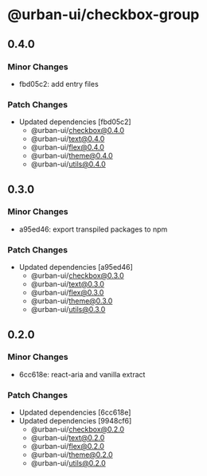 # @urban-ui/checkbox-group

## 0.4.0

### Minor Changes

- fbd05c2: add entry files

### Patch Changes

- Updated dependencies [fbd05c2]
  - @urban-ui/checkbox@0.4.0
  - @urban-ui/text@0.4.0
  - @urban-ui/flex@0.4.0
  - @urban-ui/theme@0.4.0
  - @urban-ui/utils@0.4.0

## 0.3.0

### Minor Changes

- a95ed46: export transpiled packages to npm

### Patch Changes

- Updated dependencies [a95ed46]
  - @urban-ui/checkbox@0.3.0
  - @urban-ui/text@0.3.0
  - @urban-ui/flex@0.3.0
  - @urban-ui/theme@0.3.0
  - @urban-ui/utils@0.3.0

## 0.2.0

### Minor Changes

- 6cc618e: react-aria and vanilla extract

### Patch Changes

- Updated dependencies [6cc618e]
- Updated dependencies [9948cf6]
  - @urban-ui/checkbox@0.2.0
  - @urban-ui/text@0.2.0
  - @urban-ui/flex@0.2.0
  - @urban-ui/theme@0.2.0
  - @urban-ui/utils@0.2.0
